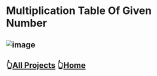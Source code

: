 # Multiplication Table Of Given Number
![image](https://lh3.googleusercontent.com/pw/ADCreHeL9JxJmsu5eOKHtdKhbpPneNl-g27VaO3ZiS4mT9sZxEFdYsv7nBYyTqHppGa_s97Uw8aJEx9Tvku772QL6IrYe7h88Gwjf8BvBMGf3AeI8yMuAxh8o2WpXWzEtOZDXfvoIkqXrD0kYVSIoL-4eJXC14FGXVhoMdBUAXj0KhOvgNRxi-STuvdAYyfDPu1FLeSlQA_wQyas04NE5W8mJV9DQik8AxmBeAL68xmqtUV4fG5UqmuAFRJnbuLwUSSDA8IJGDHUFcauTHffG8P518-1s-DS38sfZToDemwZNnyplENSsG_R4eq1vroxuDKrY6GLNhcXce7HVPQog-bN1n2nebvwVpQYEfPyIbfV-UbCj3-qtfj0gKdq6TCmsYAJ0CvgRv_CwpLJrJrf6xJsOQDYe7y0Yxhbee5U1jAlPuX64m_gc4t6YDyzCfROq52GlZVpXxeX3mMqVFoq92bBtdG7oTGOauS7x9xHdbfKz5kSuubhsbtVmRmHIvZThOHf3KcXlEJ3E6zw207pKyLhJVuzhIk4TCOF-6x4gGWDCvB4q1_HQFyfEhsI4poF7pwEJA_SnvHASEvNq9RJ6nhCA9v3iliWYR8y3iM85KnGzBneUlVSf7fRw_imik1-16OOUB3-ZCJQzYFWbtVUdwR_aF_heL2gT903XFselgPO6MiVqbJeD-smtwrLXlJiBJihzIxT-GsrXe2s-nNjW2NrZ-NyUJH95HFElxslLGWyobcqMTX5v8NCDKyH6tH9VkS8CNEf6nPJ56QrbHlpzaU293z-ID-N4QvGs0bjxK1sIc3w0u_JaOz-MQxlcwKwRqzOILVL4FAhzdzu8mWtfey3aFYulqIkekd5Fd5idVJTaji3ev5fq802gzPSLhLDnK5M8tqeOJTHjuQUeXZmTkZpbg=w320-h665-s-no-gm?authuser=1)
----
##  👆[All Projects](https://github.com/pknatictech/AppDev/tree/main) 👆[Home](https://github.com/pknatictech)
